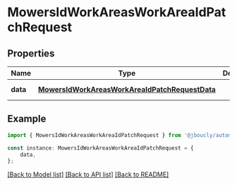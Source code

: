 # MowersIdWorkAreasWorkAreaIdPatchRequest


## Properties

Name | Type | Description | Notes
------------ | ------------- | ------------- | -------------
**data** | [**MowersIdWorkAreasWorkAreaIdPatchRequestData**](MowersIdWorkAreasWorkAreaIdPatchRequestData.md) |  | [default to undefined]

## Example

```typescript
import { MowersIdWorkAreasWorkAreaIdPatchRequest } from '@jboucly/automower-connect-sdk';

const instance: MowersIdWorkAreasWorkAreaIdPatchRequest = {
    data,
};
```

[[Back to Model list]](../README.md#documentation-for-models) [[Back to API list]](../README.md#documentation-for-api-endpoints) [[Back to README]](../README.md)
